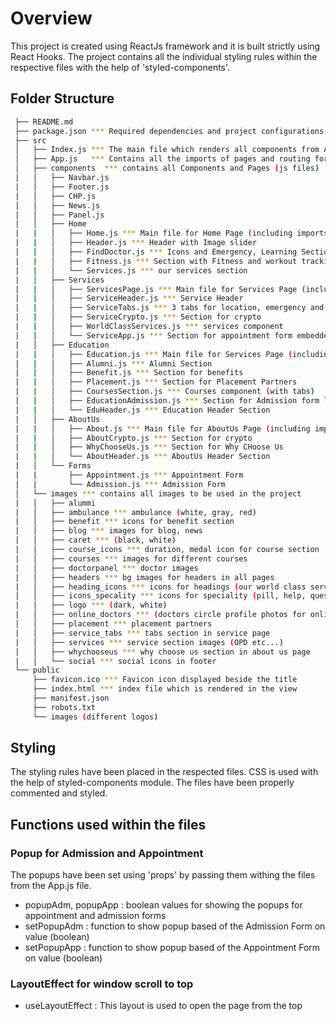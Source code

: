 # Overview
This project is created using ReactJs framework and it is built strictly using React Hooks. The project contains all the individual styling rules within the respective files with the help of 'styled-components'.

## Folder Structure
 ```sh
  ├── README.md
  ├── package.json *** Required dependencies and project configurations
  ├── src
  │   ├── Index.js *** The main file which renders all components from App.js
  │   ├── App.js   *** Contains all the imports of pages and routing for various URLs
  │   ├── components  *** contains all Components and Pages (js files)
  |   │   ├── Navbar.js
  |   │   ├── Footer.js
  |   │   ├── CHP.js
  |   │   ├── News.js
  |   │   ├── Panel.js
  |   │   ├── Home
  |   |   │   ├── Home.js *** Main file for Home Page (including imports)
  |   |   │   ├── Header.js *** Header with Image slider
  |   |   │   ├── FindDoctor.js *** Icons and Emergency, Learning Section
  |   |   │   ├── Fitness.js *** Section with Fitness and workout tracking
  |   |   │   └── Services.js *** our services section
  |   │   ├── Services
  |   |   │   ├── ServicesPage.js *** Main file for Services Page (including imports)
  |   |   │   ├── ServiceHeader.js *** Service Header
  |   |   │   ├── ServiceTabs.js *** 3 tabs for location, emergency and opening hours
  |   |   │   ├── ServiceCrypto.js *** Section for crypto
  |   |   │   ├── WorldClassServices.js *** services component
  |   |   │   └── ServiceApp.js *** Section for appointment form embedded
  |   │   ├── Education
  |   |   │   ├── Education.js *** Main file for Services Page (including imports)
  |   |   │   ├── Alumni.js *** Alumni Section
  |   |   │   ├── Benefit.js *** Section for benefits
  |   |   │   ├── Placement.js *** Section for Placement Partners
  |   |   │   ├── CoursesSection.js *** Courses component (with tabs)
  |   |   │   ├── EducationAdmission.js *** Section for Admission form link
  |   |   │   └── EduHeader.js *** Education Header Section
  |   │   ├── AboutUs
  |   |   │   ├── About.js *** Main file for AboutUs Page (including imports)
  |   |   │   ├── AboutCrypto.js *** Section for crypto
  |   |   │   ├── WhyChooseUs.js *** Section for Why CHoose Us
  |   |   │   └── AboutHeader.js *** AboutUs Header Section
  |   │   └── Forms
  |   |       ├── Appointment.js *** Appointment Form
  |   |       └── Admission.js *** Admission Form
  │   └── images *** contains all images to be used in the project
  |   │   ├── alummi
  |   │   ├── ambulance *** ambulance (white, gray, red)
  |   │   ├── benefit *** icons for benefit section
  |   │   ├── blog *** images for blog, news
  |   │   ├── caret *** (black, white)
  |   │   ├── course_icons *** duration, medal icon for course section
  |   │   ├── courses *** images for different courses
  |   │   ├── doctorpanel *** doctor images
  |   │   ├── headers *** bg images for headers in all pages
  |   │   ├── heading_icons *** icons for headings (our world class services, doctor panel, latest news, etc)
  |   │   ├── icons_specality *** icons for speciality (pill, help, question, bone, baby, etc)
  |   │   ├── logo *** (dark, white)
  |   │   ├── online_doctors *** (doctors circle profile photos for online doctors section)
  |   │   ├── placement *** placement partners
  |   │   ├── service_tabs *** tabs section in service page
  |   │   ├── services *** service section images (OPD etc...)
  |   │   ├── whychooseus *** why choose us section in about us page
  |   │   └── social *** social icons in footer
  └── public
      ├── favicon.ico *** Favicon icon displayed beside the title
      ├── index.html *** index file which is rendered in the view
      ├── manifest.json
      ├── robots.txt
      └── images (different logos)
  ```

## Styling
The styling rules have been placed in the respected files. CSS is used with the help of styled-components module. The files have been properly commented and styled.

## Functions used within the files
### Popup for Admission and Appointment
The popups have been set using 'props' by passing them withing the files from the App.js file.
* popupAdm, popupApp :  boolean values for showing the popups for appointment and admission forms
* setPopupAdm : function to show popup based of the Admission Form on value (boolean)
* setPopupApp : function to show popup based of the Appointment Form on value (boolean)

### LayoutEffect for window scroll to top
* useLayoutEffect : This layout is used to open the page from the top
